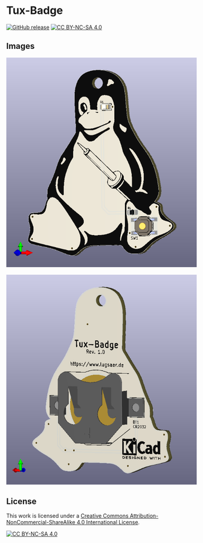# Tux-Badge

[![GitHub release](https://img.shields.io/github/release/lugsaar/tux_badge.svg)](https://GitHub.com/lugsaar/tux_badge/releases/) [![CC BY-NC-SA 4.0][cc-by-nc-sa-shield]][cc-by-nc-sa]

## Images 

![front](/Images/tux_badge_top.png)
<br>
<br>
![front](/Images/tux_badge_bottom.png)

## License 

This work is licensed under a
[Creative Commons Attribution-NonCommercial-ShareAlike 4.0 International License][cc-by-nc-sa].

[![CC BY-NC-SA 4.0][cc-by-nc-sa-image]][cc-by-nc-sa]

[cc-by-nc-sa]: http://creativecommons.org/licenses/by-nc-sa/4.0/
[cc-by-nc-sa-image]: https://licensebuttons.net/l/by-nc-sa/4.0/88x31.png
[cc-by-nc-sa-shield]: https://img.shields.io/badge/License-CC%20BY--NC--SA%204.0-lightgrey.svg

